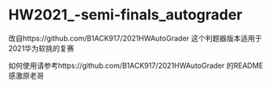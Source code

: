 # HW2021_-semi-finals_autograder
改自https://github.com/B1ACK917/2021HWAutoGrader
这个判题器版本适用于2021华为软挑的复赛

如何使用请参考https://github.com/B1ACK917/2021HWAutoGrader 的README
感激原老哥
